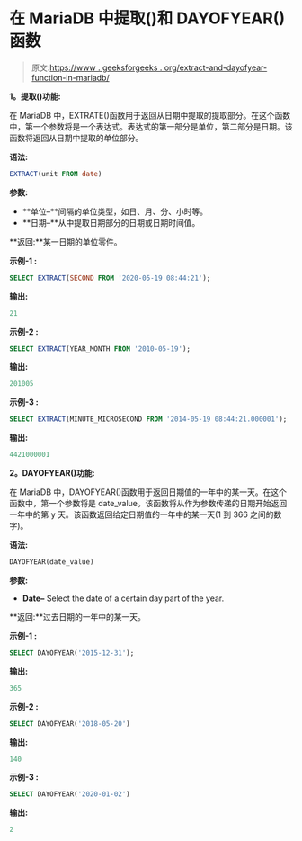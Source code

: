 # 在 MariaDB 中提取()和 DAYOFYEAR()函数

> 原文:[https://www . geeksforgeeks . org/extract-and-dayofyear-function-in-mariadb/](https://www.geeksforgeeks.org/extract-and-dayofyear-function-in-mariadb/)

**1。提取()功能:**

在 MariaDB 中，EXTRATE()函数用于返回从日期中提取的提取部分。在这个函数中，第一个参数将是一个表达式。表达式的第一部分是单位，第二部分是日期。该函数将返回从日期中提取的单位部分。

**语法:**

```sql
EXTRACT(unit FROM date)
```

**参数:**

*   **单位–**间隔的单位类型，如日、月、分、小时等。
*   **日期–**从中提取日期部分的日期或日期时间值。

**返回:**某一日期的单位零件。

**示例-1 :**

```sql
SELECT EXTRACT(SECOND FROM '2020-05-19 08:44:21');
```

**输出:**

```sql
21
```

**示例-2 :**

```sql
SELECT EXTRACT(YEAR_MONTH FROM '2010-05-19');
```

**输出:**

```sql
201005
```

**示例-3 :**

```sql
SELECT EXTRACT(MINUTE_MICROSECOND FROM '2014-05-19 08:44:21.000001');
```

**输出:**

```sql
4421000001
```

**2。DAYOFYEAR()功能:**

在 MariaDB 中，DAYOFYEAR()函数用于返回日期值的一年中的某一天。在这个函数中，第一个参数将是 date_value。该函数将从作为参数传递的日期开始返回一年中的第 y 天。该函数返回给定日期值的一年中的某一天(1 到 366 之间的数字)。

**语法:**

```sql
DAYOFYEAR(date_value)
```

**参数:**

*   **Date–** Select the date of a certain day part of the year.

**返回:**过去日期的一年中的某一天。

**示例-1 :**

```sql
SELECT DAYOFYEAR('2015-12-31');
```

**输出:**

```sql
365
```

**示例-2 :**

```sql
SELECT DAYOFYEAR('2018-05-20')
```

**输出:**

```sql
140
```

**示例-3 :**

```sql
SELECT DAYOFYEAR('2020-01-02')
```

**输出:**

```sql
2
```
